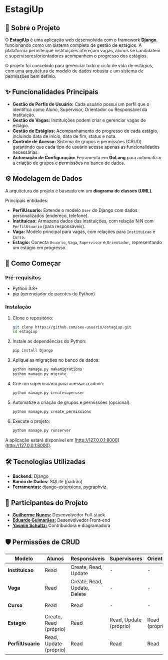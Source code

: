 
# EstagiUp

## 📖 Sobre o Projeto
O **EstagiUp** é uma aplicação web desenvolvida com o framework **Django**, funcionando como um sistema completo de gestão de estágios. A plataforma permite que instituições ofereçam vagas, alunos se candidatem e supervisores/orientadores acompanhem o progresso dos estágios.

O projeto foi concebido para gerenciar todo o ciclo de vida de estágios, com uma arquitetura de modelo de dados robusta e um sistema de permissões bem definio.

## ✨ Funcionalidades Principais

- **Gestão de Perfis de Usuário:** Cada usuário possui um perfil que o identifica como Aluno, Supervisor, Orientador ou Responsável da Instituição.
- **Gestão de Vagas:** Instituições podem criar e gerenciar vagas de estágio.
- **Gestão de Estágios:** Acompanhamento do progresso de cada estágio, incluindo data de início, data de fim, status e nota.
- **Controle de Acesso:** Sistema de grupos e permissões (CRUD) garantindo que cada tipo de usuário acesse apenas as funcionalidades necessárias.
- **Automação de Configuração:** Ferramenta em **GoLang** para automatizar a criação de grupos e permissões no banco de dados.


## ⚙️ Modelagem de Dados
A arquitetura do projeto é baseada em um **diagrama de classes (UML)**.

Principais entidades:

- **PerfilUsuario:** Extende o modelo `User` do Django com dados personalizados (endereço, telefone).
- **Instituicao:** Armazena dados das instituições, com relação N:N com `PerfilUsuario` (para responsáveis).
- **Vaga:** Modelo principal para vagas, com relações para `Instituicao` e `Curso`.
- **Estagio:** Conecta `Usuario`, `Vaga`, `Supervisor` e `Orientador`, representando um estágio em progresso.

## 🚀 Como Começar

### Pré-requisitos
- Python 3.8+
- pip (gerenciador de pacotes do Python)

### Instalação

1. Clone o repositório:
   ```bash
   git clone https://github.com/seu-usuario/estagiup.git
   cd estagiup
    ```

2. Instale as dependências do Python:

   ```bash
   pip install Django 
   ```

3. Aplique as migrações no banco de dados:

   ```bash
   python manage.py makemigrations
   python manage.py migrate
   ```

4. Crie um superusuário para acessar o admin:

   ```bash
   python manage.py createsuperuser
   ```

5. Automatize a criação de grupos e permissões (opcional):

   ```bash
   python manage.py create_permissions
   ```

6. Execute o projeto:

   ```bash
   python manage.py runserver
   ```

A aplicação estará disponível em [http://127.0.0.1:8000](http://127.0.0.1:8000).


## 🛠️ Tecnologias Utilizadas

* **Backend:** Django
* **Banco de Dados:** SQLite (padrão)
* **Ferramentas:** django-extensions, pygraphviz

## 👥 Participantes do Projeto

* **[Guilherme Nunes:](https://github.com/nunesguilr)** Desenvolvedor Full-stack
* **[Eduardo Guimarães:](https://github.com/Eduardo-Guimaraes1480)** Desenvolvedor Front-end
* **[Yasmin Schultz:](https://github.com/yasminschultz)** Contribuidora e diagramadora

## 🛡️ Permissões de CRUD

| Modelo            | Alunos                 | Responsáveis                 | Supervisores           | Orientadores   | Administradores              |
| ----------------- | ---------------------- | ---------------------------- | ---------------------- | -------------- | ---------------------------- |
| **Instituicao**   | Read                   | Create, Read, Update         | -                      | -              | Create, Read, Update, Delete |
| **Vaga**          | Read                   | Create, Read, Update, Delete | -                      | -              | Create, Read, Update, Delete |
| **Curso**         | Read                   | Read                         | -                      | -              | Create, Read, Update, Delete |
| **Estagio**       | Create, Read (próprio) | Read                         | Read, Update (próprio) | Read (próprio) | Create, Read, Update, Delete |
| **PerfilUsuario** | Read, Update (próprio) | Read                         | Read                   | Read           | Create, Read, Update, Delete |
